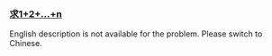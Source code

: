 ### [求1+2+…+n](https://leetcode.com/problems/qiu-12n-lcof)

<p>English description is not available for the problem. Please switch to Chinese.</p>
